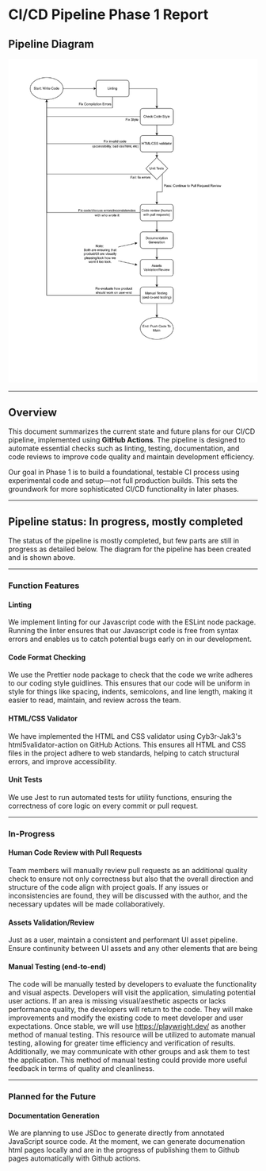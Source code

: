 # CI/CD Pipeline Phase 1 Report

## Pipeline Diagram

![Pipeline Diagram](./phase1.png)

---

## Overview

This document summarizes the current state and future plans for our CI/CD pipeline, implemented using **GitHub Actions**. The pipeline is designed to automate essential checks such as linting, testing, documentation, and code reviews to improve code quality and maintain development efficiency.

Our goal in Phase 1 is to build a foundational, testable CI process using experimental code and setup—not full production builds. This sets the groundwork for more sophisticated CI/CD functionality in later phases.

---

## Pipeline status: In progress, mostly completed

The status of the pipeline is mostly completed, but few parts are still in progress as detailed below. The diagram for the pipeline has been created and is shown above.

---

### Function Features

#### Linting
We implement linting for our Javascript code with the ESLint node package. Running the linter ensures that our Javascript code is free from syntax errors and enables us to catch potential bugs early on in our development.

#### Code Format Checking
We use the Prettier node package to check that the code we write adheres to our coding style guidlines. This ensures that our code will be uniform in style for things like spacing, indents, semicolons, and line length, making it easier to read, maintain, and review across the team.

#### HTML/CSS Validator
We have implemented the HTML and CSS validator using Cyb3r-Jak3's html5validator-action on GitHub Actions. This ensures all HTML and CSS files in the project adhere to web standards, helping to catch structural errors, and improve accessibility.

#### Unit Tests
We use Jest to run automated tests for utility functions, ensuring the correctness of core logic on every commit or pull request.

--- 

### In-Progress

#### Human Code Review with Pull Requests
Team members will manually review pull requests as an additional quality check to ensure not only correctness but also that the overall direction and structure of the code align with project goals. If any issues or inconsistencies are found, they will be discussed with the author, and the necessary updates will be made collaboratively.

#### Assets Validation/Review
Just as a user, maintain a consistent and performant UI asset pipeline. Ensure continunity between UI assets and any other elements that are being

#### Manual Testing (end-to-end)
The code will be manually tested by developers to evaluate the functionality and visual aspects. Developers will visit the application, simulating potential user actions. If an area is missing visual/aesthetic aspects or lacks performance quality, the developers will return to the code. They will make improvements and modify the existing code to meet developer and user expectations. Once stable, we will use https://playwright.dev/ as another method of manual testing. This resource will be utilized to automate manual testing, allowing for greater time efficiency and verification of results. Additionally, we may communicate with other groups and ask them to test the application. This method of manual testing could provide more useful feedback in terms of quality and cleanliness. 

--- 

### Planned for the Future

#### Documentation Generation
We are planning to use JSDoc to generate directly from annotated JavaScript source code. At the moment, we can generate documenation html pages locally and are in the progress of publishing them to Github pages automatically with Github actions.





